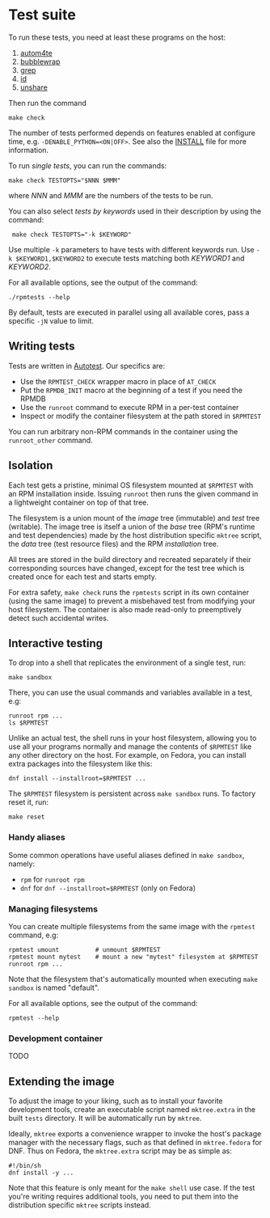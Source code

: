 # Test suite

To run these tests, you need at least these programs on the host:

1. [autom4te](https://www.gnu.org/software/autoconf/)
1. [bubblewrap](https://github.com/containers/bubblewrap/)
1. [grep](https://www.gnu.org/software/grep/)
1. [id](https://www.gnu.org/software/coreutils/)
1. [unshare](https://mirrors.edge.kernel.org/pub/linux/utils/util-linux/)

Then run the command

    make check

The number of tests performed depends on features enabled at configure time,
e.g. `-DENABLE_PYTHON=<ON|OFF>`.  See also the [INSTALL](../INSTALL) file for
more information.

To run *single tests*, you can run the commands:

    make check TESTOPTS="$NNN $MMM"

where _NNN_ and _MMM_ are the numbers of the tests to be run.

You can also select *tests by keywords* used in their description by using the command:

     make check TESTOPTS="-k $KEYWORD"

Use multiple `-k` parameters to have tests with different keywords run.
Use `-k $KEYWORD1,$KEYWORD2` to execute tests matching both _KEYWORD1_ and _KEYWORD2_.

For all available options, see the output of the command:

	./rpmtests --help

By default, tests are executed in parallel using all available cores, pass
a specific `-jN` value to limit.

## Writing tests

Tests are written in
[Autotest](https://www.gnu.org/software/autoconf/manual/autoconf-2.68/html_node/Using-Autotest.html#Using-Autotest).
Our specifics are:

* Use the `RPMTEST_CHECK` wrapper macro in place of `AT_CHECK`
* Put the `RPMDB_INIT` macro at the beginning of a test if you need the RPMDB
* Use the `runroot` command to execute RPM in a per-test container
* Inspect or modify the container filesystem at the path stored in `$RPMTEST`

You can run arbitrary non-RPM commands in the container using the
`runroot_other` command.

## Isolation

Each test gets a pristine, minimal OS filesystem mounted at `$RPMTEST` with an
RPM installation inside.  Issuing `runroot` then runs the given command in a
lightweight container on top of that tree.

The filesystem is a union mount of the *image* tree (immutable) and *test* tree
(writable).  The image tree is itself a union of the *base* tree (RPM's runtime
and test dependencies) made by the host distribution specific `mktree` script,
the *data* tree (test resource files) and the RPM *installation* tree.

All trees are stored in the build directory and recreated separately if their
corresponding sources have changed, except for the test tree which is created
once for each test and starts empty.

For extra safety, `make check` runs the `rpmtests` script in its own container
(using the same image) to prevent a misbehaved test from modifying your host
filesystem.  The container is also made read-only to preemptively detect such
accidental writes.

## Interactive testing

To drop into a shell that replicates the environment of a single test, run:

    make sandbox

There, you can use the usual commands and variables available in a test, e.g:

    runroot rpm ...
    ls $RPMTEST

Unlike an actual test, the shell runs in your host filesystem, allowing you to
use all your programs normally and manage the contents of `$RPMTEST` like any
other directory on the host.  For example, on Fedora, you can install extra
packages into the filesystem like this:

    dnf install --installroot=$RPMTEST ...

The `$RPMTEST` filesystem is persistent across `make sandbox` runs.  To factory
reset it, run:

    make reset

### Handy aliases

Some common operations have useful aliases defined in `make sandbox`, namely:

* `rpm` for `runroot rpm`
* `dnf` for `dnf --installroot=$RPMTEST` (only on Fedora)

### Managing filesystems

You can create multiple filesystems from the same image with the `rpmtest`
command, e.g:

    rpmtest umount          # unmount $RPMTEST
    rpmtest mount mytest    # mount a new "mytest" filesystem at $RPMTEST
    runroot rpm ...

Note that the filesystem that's automatically mounted when executing `make
sandbox` is named "default".

For all available options, see the output of the command:

    rpmtest --help

### Development container

TODO

## Extending the image

To adjust the image to your liking, such as to install your favorite
development tools, create an executable script named `mktree.extra` in the
built `tests` directory.  It will be automatically run by `mktree`.

Ideally, `mktree` exports a convenience wrapper to invoke the host's package
manager with the necessary flags, such as that defined in `mktree.fedora` for
DNF.  Thus on Fedora, the `mktree.extra` script may be as simple as:

    #!/bin/sh
    dnf install -y ...

Note that this feature is only meant for the `make shell` use case.  If the
test you're writing requires additional tools, you need to put them into the
distribution specific `mktree` scripts instead.
